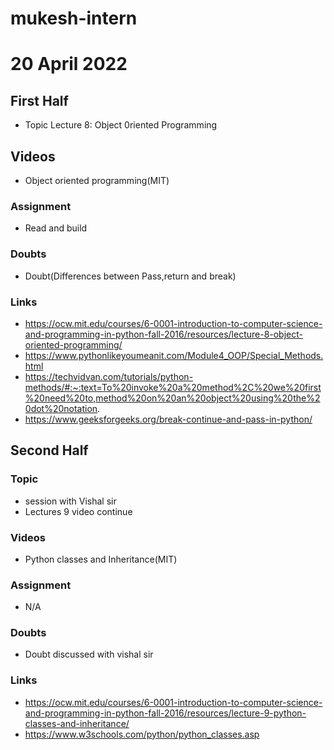 # mukesh-intern

# 20 April 2022
## First Half

- Topic
Lecture 8: Object 0riented Programming

## Videos

- Object oriented programming(MIT)

### Assignment

-  Read and build

### Doubts

-  Doubt(Differences between Pass,return and break)

### Links
- https://ocw.mit.edu/courses/6-0001-introduction-to-computer-science-and-programming-in-python-fall-2016/resources/lecture-8-object-oriented-programming/
- https://www.pythonlikeyoumeanit.com/Module4_OOP/Special_Methods.html
- https://techvidvan.com/tutorials/python-methods/#:~:text=To%20invoke%20a%20method%2C%20we%20first%20need%20to,method%20on%20an%20object%20using%20the%20dot%20notation.
- https://www.geeksforgeeks.org/break-continue-and-pass-in-python/

## Second Half

### Topic
- session with Vishal sir
- Lectures 9 video continue


### Videos

- Python classes and Inheritance(MIT)

### Assignment 

-  N/A

### Doubts

- Doubt discussed with vishal sir

### Links
- https://ocw.mit.edu/courses/6-0001-introduction-to-computer-science-and-programming-in-python-fall-2016/resources/lecture-9-python-classes-and-inheritance/
- https://www.w3schools.com/python/python_classes.asp